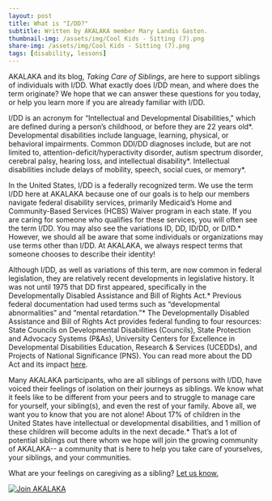 ```yaml
---
layout: post
title: What is "I/DD?"
subtitle: Written by AKALAKA member Mary Landis Gaston.
thumbnail-img: /assets/img/Cool Kids - Sitting (7).png
share-img: /assets/img/Cool Kids - Sitting (7).png
tags: [disability, lessons]
---
```


AKALAKA and its blog, *Taking Care of Siblings*, are here to support siblings of individuals with I/DD. What exactly does I/DD mean, and where does the term originate? We hope that we can answer these questions for you today, or help you learn more if you are already familiar with I/DD.

I/DD is an acronym for “Intellectual and Developmental Disabilities,” which are defined during a person’s childhood, or before they are 22 years old*. Developmental disabilities include language, learning, physical, or behavioral impairments. Common DDI/DD diagnoses include, but are not limited to, attention-deficit/hyperactivity disorder, autism spectrum disorder, cerebral palsy, hearing loss, and intellectual disability*. Intellectual disabilities include delays of mobility, speech, social cues, or memory*.

In the United States, I/DD is a federally recognized term. We use the term I/DD here at AKALAKA because one of our goals is to help our members navigate federal disability services, primarily Medicaid’s Home and Community-Based Services (HCBS) Waiver program in each state. If you are caring for someone who qualifies for these services, you will often see the term I/DD. You may also see the variations ID, DD, ID/DD, or D/ID.* However, we should all be aware that some individuals or organizations may use terms other than I/DD. At AKALAKA, we always respect terms that someone chooses to describe their identity!

Although I/DD, as well as variations of this term, are now common in federal legislation, they are relatively recent developments in legislative history. It was not until 1975 that DD first appeared, specifically in the Developmentally Disabled Assistance and Bill of Rights Act.* Previous federal documentation had used terms such as “developmental abnormalities” and “mental retardation.”* The Developmentally Disabled Assistance and Bill of Rights Act provides federal funding to four resources: State Councils on Developmental Disabilities (Councils), State Protection and Advocacy Systems (P&As), University Centers for Excellence in Developmental Disabilities Education, Research & Services (UCEDDs), and Projects of National Significance (PNS). You can read more about the DD Act and its impact [here](https://acl.gov/about-acl/authorizing-statutes/developmental-disabilities-assistance-and-bill-rights-act-2000).

Many AKALAKA participants, who are all siblings of persons with I/DD, have voiced their feelings of isolation on their journeys as siblings. We know what it feels like to be different from your peers and to struggle to manage care for yourself, your sibling(s), and even the rest of your family. Above all, we want you to know that you are not alone! About 17% of children in the United States have intellectual or developmental disabilities, and 1 million of these children will become adults in the next decade.* That’s a lot of potential siblings out there whom we hope will join the growing community of AKALAKA-- a community that is here to help you take care of yourselves, your siblings, and your communities.

What are your feelings on caregiving as a sibling? [Let us know.](https://us20.list-manage.com/survey?u=df5b2f10222fd12b13be0ec78&id=80a5fa0b7c&attribution=false)

[![Join AKALAKA](https://raw.githubusercontent.com/akalakaco/akalakaco.github.io/master/assets/img/Cool%20Kids%20-%20Sitting%20(7).png)](https://us20.list-manage.com/survey?u=df5b2f10222fd12b13be0ec78&id=80a5fa0b7c&attribution=false)
